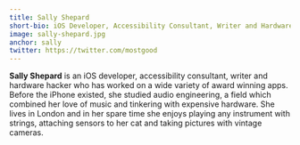 ```yaml
---
title: Sally Shepard
short-bio: iOS Developer, Accessibility Consultant, Writer and Hardware Hacker
image: sally-shepard.jpg
anchor: sally
twitter: https://twitter.com/mostgood
---
```


**Sally Shepard** is an iOS developer, accessibility consultant, writer and hardware hacker who has worked on a wide variety of award winning apps. Before the iPhone existed, she studied audio engineering, a field which combined her love of music and tinkering with expensive hardware. She lives in London and in her spare time she enjoys playing any instrument with strings, attaching sensors to her cat and taking pictures with vintage cameras.